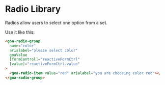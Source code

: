 # Radio Library
Radios allow users to select one option from a set.

Use it like this:

```html
<goa-radio-group
  name="color"
  arialabel="please select color"
  goaValue
  [formControl]="reactiveFormCtrl"
  [value]="reactiveFormCtrl.value"
>
  <goa-radio-item value="red" arialabel="you are choosing color red"></goa-radio-item>
</goa-radio-group>
```
